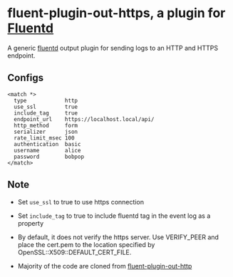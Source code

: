 # fluent-plugin-out-https, a plugin for [Fluentd](http://fluentd.org)

A generic [fluentd][1] output plugin for sending logs to an HTTP and HTTPS endpoint.

## Configs

    <match *>
      type            http
      use_ssl         true
      include_tag     true
      endpoint_url    https://localhost.local/api/
      http_method     form 
      serializer      json
      rate_limit_msec 100
      authentication  basic
      username        alice
      password        bobpop
    </match>

## Note

* Set `use_ssl` to true to use https connection
* Set `include_tag` to true to include fluentd tag in the event log as a property 
* By default, it does not verify the https server. Use VERIFY_PEER and place the cert.pem to the location specified by OpenSSL::X509::DEFAULT_CERT_FILE. 
* Majority of the code are cloned from  [fluent-plugin-out-http][2]

  [1]: http://fluentd.org/
  [2]: https://github.com/ento/fluent-plugin-out-http
